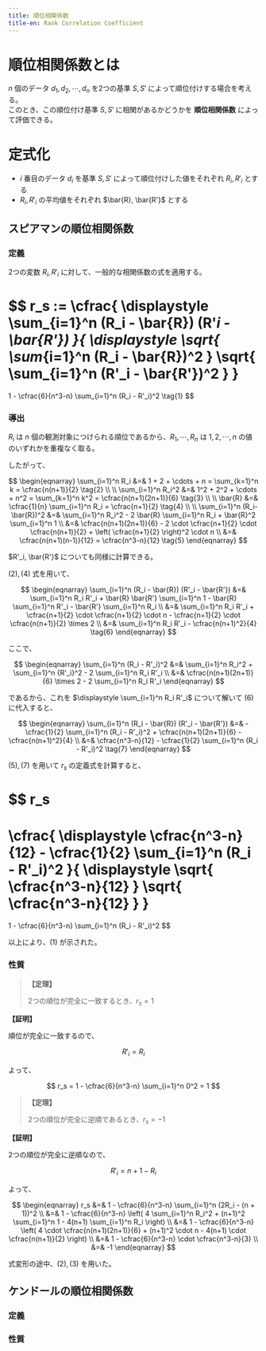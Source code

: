 ```yaml
---
title: 順位相関係数
title-en: Rank Correlation Coefficient
---
```


# 順位相関係数とは

$n$ 個のデータ $d_1, d_2, \cdots, d_n$ を2つの基準 $S, S'$ によって順位付けする場合を考える。  
このとき、この順位付け基準 $S, S'$ に相関があるかどうかを **順位相関係数** によって評価できる。


# 定式化

- $i$ 番目のデータ $d_i$ を基準 $S, S'$ によって順位付けした値をそれぞれ $R_i, R'_i$ とする
- $R_i, R'_i$ の平均値をそれぞれ $\bar{R}, \bar{R'}$ とする

## スピアマンの順位相関係数

### 定義

2つの変数 $R_i, R'_i$ に対して、一般的な相関係数の式を適用する。

$$
r_s := \cfrac{
  \displaystyle \sum_{i=1}^n (R_i - \bar{R}) (R'_i - \bar{R'})
}{
  \displaystyle
  \sqrt{ \sum_{i=1}^n (R_i - \bar{R})^2 }
  \sqrt{ \sum_{i=1}^n (R'_i - \bar{R'})^2 }
}
=
1 - \cfrac{6}{n^3-n} \sum_{i=1}^n (R_i - R'_i)^2
\tag{1}
$$

### 導出

$R_i$ は $n$ 個の観測対象につけられる順位であるから、$R_1, \cdots, R_n$ は $1, 2, \cdots, n$ の値のいずれかを重複なく取る。

したがって、

$$
\begin{eqnarray}
	\sum_{i=1}^n R_i &=& 1 + 2 + \cdots + n = \sum_{k=1}^n k = \cfrac{n(n+1)}{2}
	\tag{2}
	\\
	\\
	\sum_{i=1}^n R_i^2
	&=&
	1^2 + 2^2 + \cdots + n^2
	=
	\sum_{k=1}^n k^2
	=
	\cfrac{n(n+1)(2n+1)}{6}
	\tag{3}
	\\
	\\
	\bar{R} &=& \cfrac{1}{n} \sum_{i=1}^n R_i = \cfrac{n+1}{2}
	\tag{4}
	\\
	\\
	\sum_{i=1}^n (R_i-\bar{R})^2
	&=&
	\sum_{i=1}^n R_i^2 -
	2 \bar{R} \sum_{i=1}^n R_i +
	\bar{R}^2 \sum_{i=1}^n 1
	\\ &=&
	\cfrac{n(n+1)(2n+1)}{6} -
	2 \cdot \cfrac{n+1}{2} \cdot \cfrac{n(n+1)}{2} +
	\left( \cfrac{n+1}{2} \right)^2 \cdot n
	\\ &=&
	\cfrac{n(n+1)(n-1)}{12}
	= \cfrac{n^3-n}{12}
	\tag{5}
\end{eqnarray}
$$

$R'_i, \bar{R'}$ についても同様に計算できる。  

$(2),(4)$ 式を用いて、

$$
\begin{eqnarray}
	\sum_{i=1}^n (R_i - \bar{R}) (R'_i - \bar{R'})
	&=&
	\sum_{i=1}^n R_i R'_i +
	\bar{R} \bar{R'} \sum_{i=1}^n 1 -
	\bar{R} \sum_{i=1}^n R'_i -
	\bar{R'} \sum_{i=1}^n R_i
	\\ &=&
	\sum_{i=1}^n R_i R'_i +
	\cfrac{n+1}{2} \cdot \cfrac{n+1}{2} \cdot n -
	\cfrac{n+1}{2} \cdot \cfrac{n(n+1)}{2} \times 2
	\\ &=&
	\sum_{i=1}^n R_i R'_i -
	\cfrac{n(n+1)^2}{4}
	\tag{6}
\end{eqnarray}
$$

ここで、

$$
\begin{eqnarray}
	\sum_{i=1}^n (R_i - R'_i)^2
	&=&
	\sum_{i=1}^n R_i^2 +
	\sum_{i=1}^n {R'_i}^2 -
	2 \sum_{i=1}^n R_i R'_i
	\\ &=&
	\cfrac{n(n+1)(2n+1)}{6} \times 2 -
	2 \sum_{i=1}^n R_i R'_i
\end{eqnarray}
$$

であるから、これを $\displaystyle \sum_{i=1}^n R_i R'_i$ について解いて $(6)$ に代入すると、

$$
\begin{eqnarray}
	\sum_{i=1}^n (R_i - \bar{R}) (R'_i - \bar{R'})
	&=&
	- \cfrac{1}{2} \sum_{i=1}^n (R_i - R'_i)^2 +
	\cfrac{n(n+1)(2n+1)}{6} -
	\cfrac{n(n+1)^2}{4}
	\\ &=&
	\cfrac{n^3-n}{12} -
	\cfrac{1}{2} \sum_{i=1}^n (R_i - R'_i)^2
	\tag{7}
\end{eqnarray}
$$

$(5),(7)$ を用いて $r_s$ の定義式を計算すると、

$$
r_s
=
\cfrac{
	\displaystyle 
	\cfrac{n^3-n}{12} -
	\cfrac{1}{2} \sum_{i=1}^n (R_i - R'_i)^2
}{
	\displaystyle
	\sqrt{ \cfrac{n^3-n}{12} }
	\sqrt{ \cfrac{n^3-n}{12} }
}
=
1 - \cfrac{6}{n^3-n} \sum_{i=1}^n (R_i - R'_i)^2
$$

以上により、$(1)$ が示された。


### 性質

> **【定理】**
> 
> 2つの順位が完全に一致するとき、$r_s = 1$

**【証明】**

順位が完全に一致するので、

$$
R'_i = R_i
$$

よって、

$$
r_s = 1 - \cfrac{6}{n^3-n} \sum_{i=1}^n 0^2 = 1
$$

> **【定理】**
> 
> 2つの順位が完全に逆順であるとき、$r_s = -1$

**【証明】**

2つの順位が完全に逆順なので、

$$
R'_i = n + 1 - R_i
$$

よって、

$$
\begin{eqnarray}
	r_s
	&=&
	1 - \cfrac{6}{n^3-n} \sum_{i=1}^n (2R_i - (n + 1))^2
	\\ &=&
	1 - \cfrac{6}{n^3-n}
	\left(
		4 \sum_{i=1}^n R_i^2 +
		(n+1)^2 \sum_{i=1}^n 1 -
		4(n+1) \sum_{i=1}^n R_i
	\right)
	\\ &=&
	1 - \cfrac{6}{n^3-n}
	\left(
		4 \cdot \cfrac{n(n+1)(2n+1)}{6} +
		(n+1)^2 \cdot n -
		4(n+1) \cdot \cfrac{n(n+1)}{2}
	\right)
	\\ &=&
	1 - \cfrac{6}{n^3-n} \cdot \cfrac{n^3-n}{3}
	\\ &=&
	-1
\end{eqnarray}
$$

式変形の途中、$(2),(3)$ を用いた。


## ケンドールの順位相関係数

### 定義



### 性質

